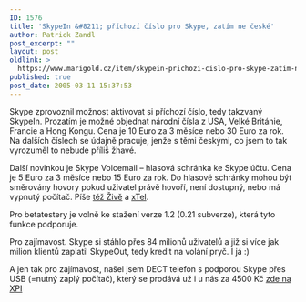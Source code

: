```yaml
---
ID: 1576
title: 'SkypeIn &#8211; příchozí číslo pro Skype, zatím ne české'
author: Patrick Zandl
post_excerpt: ""
layout: post
oldlink: >
  https://www.marigold.cz/item/skypein-prichozi-cislo-pro-skype-zatim-ne-ceske
published: true
post_date: 2005-03-11 15:37:53
---
```

<p>Skype zprovoznil možnost aktivovat si příchozí číslo, tedy takzvaný SkypeIn. Prozatím je možné objednat národní čísla z USA, Velké Británie, Francie a Hong Kongu. Cena je 10 Euro za 3 měsíce nebo 30 Euro za rok. Na dalších číslech se údajně pracuje, jenže s těmi českými, co jsem to tak vyrozuměl to nebude příliš žhavé. </p>

<p>Další novinkou je Skype Voicemail – hlasová schránka ke Skype účtu. Cena je 5 Euro za 3 měsíce nebo 15 Euro za rok. Do hlasové schránky mohou být směrovány hovory pokud uživatel právě hovoří, není dostupný, nebo má vypnutý počítač. Píše <a href="http://www.zive.cz/h/Bleskovky/AR.asp?ARI=122339">též Živě</a> a <a href="http://www.xtel.cz">xTel</a>.</p>

<p>Pro betatestery je volně ke stažení verze 1.2 (0.21 subverze), která tyto funkce podporuje. </p>

<p>Pro zajímavost. Skype si stáhlo přes 84 milionů uživatelů a již si více jak milion klientů zaplatil SkypeOut, tedy kredit na volání pryč. I já :)</p>

<p>A jen tak pro zajímavost, našel jsem DECT telefon s podporou Skype přes USB (=nutný zaplý počítač), který se prodává už i u nás za 4500 Kč <a href="http://www.xpi.cz/CZE/index.html">zde na XPI</a>
</p>
